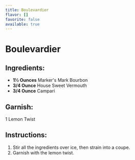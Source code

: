 ```yaml
---
title: Boulevardier
flavor: []
favorite: false
available: true
---
```

# Boulevardier

## Ingredients:
- **1½ Ounces** Marker's Mark Bourbon
- **3/4 Ounce** House Sweet Vermouth
- **3/4 Ounce** Campari

## Garnish: 
1 Lemon Twist

## Instructions:
1. Stir all the ingredients over ice, then strain into a coupe. 
2. Garnish with the lemon twist.




